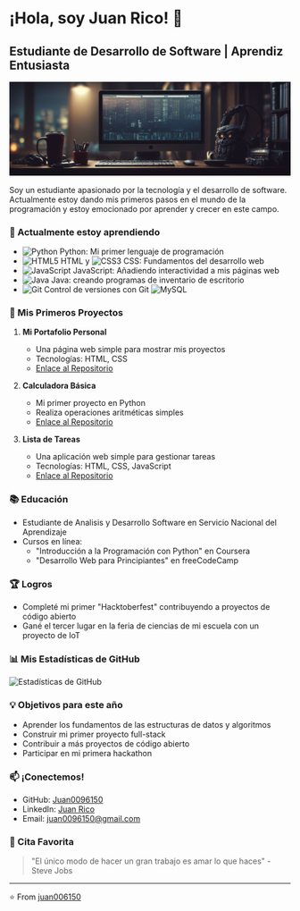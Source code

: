 # ¡Hola, soy Juan Rico! 👋

## Estudiante de Desarrollo de Software | Aprendiz Entusiasta

![Banner](/banner.png)

Soy un estudiante apasionado por la tecnología y el desarrollo de software. Actualmente estoy dando mis primeros pasos en el mundo de la programación y estoy emocionado por aprender y crecer en este campo.

### 🌱 Actualmente estoy aprendiendo

- ![Python](https://img.shields.io/badge/-Python-3776AB?style=flat-square&logo=python&logoColor=white) Python: Mi primer lenguaje de programación
- ![HTML5](https://img.shields.io/badge/-HTML5-E34F26?style=flat-square&logo=html5&logoColor=white) HTML y ![CSS3](https://img.shields.io/badge/-CSS3-1572B6?style=flat-square&logo=css3&logoColor=white) CSS: Fundamentos del desarrollo web
- ![JavaScript](https://img.shields.io/badge/-JavaScript-F7DF1E?style=flat-square&logo=javascript&logoColor=black) JavaScript: Añadiendo interactividad a mis páginas web
- ![Java](https://img.shields.io/badge/-Java-007396?style=flat-square&logo=java&logoColor=white) Java: creando programas de inventario de escritorio
- ![Git](https://img.shields.io/badge/-Git-F05032?style=flat-square&logo=git&logoColor=white) Control de versiones con Git
  ![MySQL](https://img.shields.io/badge/-PostgreSQL-336791?style=flat-square&logo=postgresql&logoColor=white)

### 🚀 Mis Primeros Proyectos

1. **Mi Portafolio Personal**

   - Una página web simple para mostrar mis proyectos
   - Tecnologías: HTML, CSS
   - [Enlace al Repositorio](https://github.com/TuUsuario/mi-portafolio)

2. **Calculadora Básica**

   - Mi primer proyecto en Python
   - Realiza operaciones aritméticas simples
   - [Enlace al Repositorio](https://github.com/TuUsuario/calculadora-python)

3. **Lista de Tareas**
   - Una aplicación web simple para gestionar tareas
   - Tecnologías: HTML, CSS, JavaScript
   - [Enlace al Repositorio](https://github.com/TuUsuario/lista-tareas)

### 📚 Educación

- Estudiante de Analisis y Desarrollo Software en Servicio Nacional del Aprendizaje
- Cursos en línea:
  - "Introducción a la Programación con Python" en Coursera
  - "Desarrollo Web para Principiantes" en freeCodeCamp

### 🏆 Logros

- Completé mi primer "Hacktoberfest" contribuyendo a proyectos de código abierto
- Gané el tercer lugar en la feria de ciencias de mi escuela con un proyecto de IoT

### 📊 Mis Estadísticas de GitHub

![Estadísticas de GitHub](https://github-readme-stats.vercel.app/api?username=TuUsuario&show_icons=true&theme=radical)

### 💡 Objetivos para este año

- Aprender los fundamentos de las estructuras de datos y algoritmos
- Construir mi primer proyecto full-stack
- Contribuir a más proyectos de código abierto
- Participar en mi primera hackathon

### 📫 ¡Conectemos!

- GitHub: [Juan0096150](https://github.com/juan0096150/juan0096150/)
- LinkedIn: [Juan Rico](https://www.linkedin.com/in/juan-rico-88760a234/)
- Email: juan0096150@gmail.com

### 🌟 Cita Favorita

> "El único modo de hacer un gran trabajo es amar lo que haces" - Steve Jobs

---

⭐️ From [juan006150](https://github.com/juan0096150/juan0096150/)
